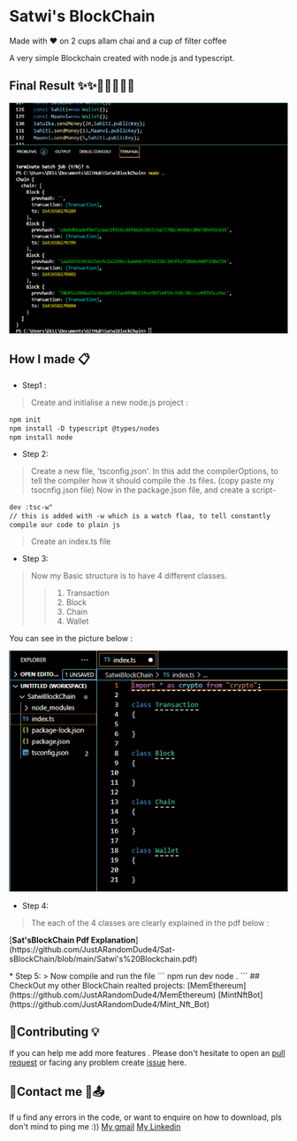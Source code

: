 # Satwi's BlockChain

Made with ❤ on 2 cups allam chai and a cup of filter coffee  

A very simple Blockchain created  with node.js and typescript.

## Final Result ✨✨🤹🏽‍💁🏽‍♀️
<p align="center">
  <img src="https://github.com/JustARandomDude4/Sat-sBlockChain/blob/main/ScreenShots/bc2.PNG" width="800 title="Final Results">
</p>


## How I made 📋
* Step1 :
> Create and initialise a new node.js project :
```
npm init
npm install -D typescript @types/nodes
npm install node
```
* Step 2:
> Create a  new file, 'tsconfig.json'. In this add the compilerOptions, to tell the compiler how it should compile the .ts files. (copy paste my tsocnfig.json file)
> Now in the package.json file, and create a script-
```
dev :tsc-w"    
// this is added with -w which is a watch flaa, to tell constantly compile our code to plain js
```
>Create an index.ts file

* Step 3:
> Now my Basic structure is to have 4 different classes. 
>>  1. Transaction
>>  2. Block
>>  3. Chain
>>  4. Wallet

You can see in the picture below :
<p align="center">
  <img src="https://github.com/JustARandomDude4/Sat-sBlockChain/blob/main/ScreenShots/bc1.PNG" width="800" title="Final Results">
</p>

* Step 4:
> The each of the 4 classes are clearly explained in the pdf below : 
<p>
[<b>Sat'sBlockChain Pdf Explanation</b>](https://github.com/JustARandomDude4/Sat-sBlockChain/blob/main/Satwi's%20Blockchain.pdf)
</p>
* Step 5:
> Now compile and run the file
```
npm run dev
node .
```
## CheckOut my other BlockChain realted projects:
[MemEthereum](https://github.com/JustARandomDude4/MemEthereum)
[MintNftBot](https://github.com/JustARandomDude4/Mint_Nft_Bot)

## 🔗Contributing 💡

If you can help me add more features . Please don't hesitate to open an [pull request](https://github.com/JustARandomDude4/Sat-sBlockChain/pulls) or facing any problem create [issue](https://github.com/JustARandomDude4/Sat-sBlockChain/issues) here.

## 🔗Contact me 📲📤
  If u find  any errors in the code, or want to enquire on how to download, pls don't mind to ping me :))
 [My gmail](satwikakatragadda444@gmail.com)
 [My Linkedin](https://www.linkedin.com/in/khs4/)


